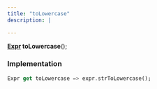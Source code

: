 ```yaml
---
title: "toLowercase"
description: |

---
```

<span class="dart-code"><strong>[Expr] toLowercase</strong>();</span>


### Implementation
```dart
Expr get toLowercase => expr.strToLowercase();
```

[Expr]: /reference/classes/expr